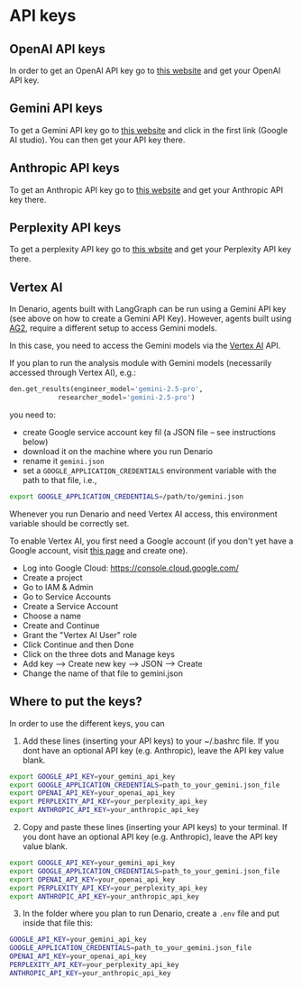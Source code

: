 # API keys

## OpenAI API keys

In order to get an OpenAI API key go to [this website](https://platform.openai.com/api-keys) and get your OpenAI API key.

## Gemini API keys

To get a Gemini API key go to [this website](https://ai.google.dev/gemini-api/docs/api-key) and click in the first link (Google AI studio). You can then get your API key there.

## Anthropic API keys

To get an Anthropic API key go to [this website](https://console.anthropic.com/settings/keys) and get your Anthropic API key there.

## Perplexity API keys

To get a perplexity API key go to [this wbsite](https://docs.perplexity.ai/getting-started/quickstart) and get your Perplexity API key there.

## Vertex AI

In Denario, agents built with LangGraph can be run using a Gemini API key (see above on how to create a Gemini API Key). However, agents built using [AG2](https://ag2.ai/), require a different setup to access Gemini models. 

In this case, you need to access the Gemini models via the [Vertex AI](https://cloud.google.com/vertex-ai?hl=en) API. 

If you plan to run the analysis module with Gemini models (necessarily accessed through Vertex AI), e.g.:

```python
den.get_results(engineer_model='gemini-2.5-pro',
	        researcher_model='gemini-2.5-pro')
```

you need to:
- create Google service account key fil (a JSON file – see instructions below)
- download it on the machine where you run Denario
- rename it `gemini.json` 
- set a `GOOGLE_APPLICATION_CREDENTIALS` environment variable with the path to that file, i.e., 

```bash
export GOOGLE_APPLICATION_CREDENTIALS=/path/to/gemini.json
```

Whenever you run Denario and need Vertex AI access, this environment variable should be correctly set. 


To enable Vertex AI, you first need a Google account (if you don't yet have a Google account, visit [this page](https://www.google.com/intl/en-GB/account/about/) and create one).

- Log into Google Cloud: https://console.cloud.google.com/
- Create a project
- Go to IAM & Admin
- Go to Service Accounts
- Create a Service Account
- Choose a name
- Create and Continue
- Grant the "Vertex AI User" role
- Click Continue and then Done
- Click on the three dots and Manage keys
- Add key --> Create new key --> JSON --> Create
- Change the name of that file to gemini.json

## Where to put the keys?

In order to use the different keys, you can

1. Add these lines (inserting your API keys) to your ~/.bashrc file. If you dont have an optional API key (e.g. Anthropic), leave the API key value blank.

```sh
export GOOGLE_API_KEY=your_gemini_api_key
export GOOGLE_APPLICATION_CREDENTIALS=path_to_your_gemini.json_file
export OPENAI_API_KEY=your_openai_api_key
export PERPLEXITY_API_KEY=your_perplexity_api_key
export ANTHROPIC_API_KEY=your_anthropic_api_key
```

2. Copy and paste these lines (inserting your API keys) to your terminal. If you dont have an optional API key (e.g. Anthropic), leave the API key value blank.

```sh
export GOOGLE_API_KEY=your_gemini_api_key
export GOOGLE_APPLICATION_CREDENTIALS=path_to_your_gemini.json_file
export OPENAI_API_KEY=your_openai_api_key
export PERPLEXITY_API_KEY=your_perplexity_api_key
export ANTHROPIC_API_KEY=your_anthropic_api_key
```

3. In the folder where you plan to run Denario, create a ``.env`` file and put inside that file this:

```sh
GOOGLE_API_KEY=your_gemini_api_key
GOOGLE_APPLICATION_CREDENTIALS=path_to_your_gemini.json_file
OPENAI_API_KEY=your_openai_api_key
PERPLEXITY_API_KEY=your_perplexity_api_key
ANTHROPIC_API_KEY=your_anthropic_api_key
```